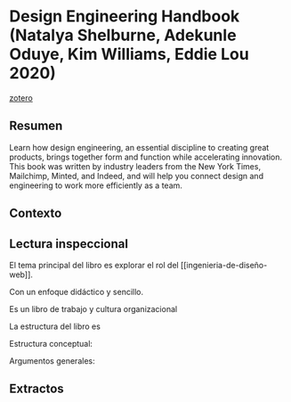 # Design Engineering Handbook (Natalya Shelburne, Adekunle Oduye, Kim Williams, Eddie Lou 2020)
[zotero](zotero://select/items/@shelburne&al2020)

## Resumen
Learn how design engineering, an essential discipline to creating great products, brings together form and function while accelerating innovation. This book was written by industry leaders from the New York Times, Mailchimp, Minted, and Indeed, and will help you connect design and engineering to work more efficiently as a team.

## Contexto

## Lectura inspeccional

<!--Según el título, prefacio, epígrafe, solapa-->
El tema principal del libro es explorar el rol del [[ingenieria-de-diseño-web]].

Con un enfoque didáctico y sencillo.

Es un libro de trabajo y cultura organizacional

<!--Según la tabla de contenido, índices, apéndices-->
La estructura del libro es

<!--según el escaneo de páginas-->
Estructura conceptual: 

<!--Según la lectura rápida-->
Argumentos generales:

<!--El libro me gustó / no me gustó porque-->

## Extractos

